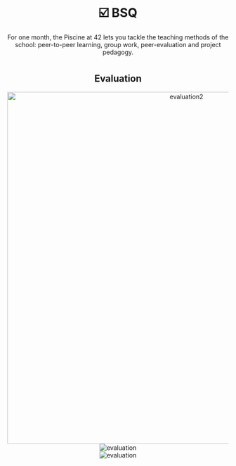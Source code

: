 # <h1 align="center"> :ballot_box_with_check: BSQ</h1>
<p align="center">
For one month, the Piscine at 42 lets you tackle the teaching methods of the school: peer-to-peer learning, group work, peer-evaluation and project pedagogy.
</p>

# <h2 align="center"> Evaluation </h1>
<p align="center">
<a><img src="resources/level.png" alt="evaluation2" width=800 class="centerImage"/></a>
<a><img src="resources/piscine01.png" alt="evaluation" class="centerImage"/></a><br />
<a><img src="resources/piscine02.png" alt="evaluation" class="centerImage"/></a><br />
</p>


